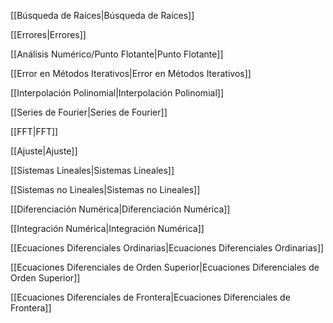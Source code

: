 [[Búsqueda de Raíces|Búsqueda de Raíces]]

[[Errores|Errores]]

[[Análisis Numérico/Punto Flotante|Punto Flotante]]

[[Error en Métodos Iterativos|Error en Métodos Iterativos]]

[[Interpolación Polinomial|Interpolación Polinomial]]

[[Series de Fourier|Series de Fourier]]

[[FFT|FFT]]

[[Ajuste|Ajuste]]

[[Sistemas Lineales|Sistemas Lineales]]

[[Sistemas no Lineales|Sistemas no Lineales]]

[[Diferenciación Numérica|Diferenciación Numérica]]

[[Integración Numérica|Integración Numérica]]

[[Ecuaciones Diferenciales Ordinarias|Ecuaciones Diferenciales Ordinarias]]

[[Ecuaciones Diferenciales de Orden Superior|Ecuaciones Diferenciales de Orden Superior]]

[[Ecuaciones Diferenciales de Frontera|Ecuaciones Diferenciales de Frontera]]